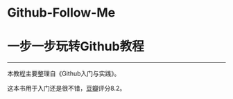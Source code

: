# Github-Follow-Me
# 一步一步玩转Github教程
----

本教程主要整理自《Github入门与实践》。

这本书用于入门还是很不错，[豆瓣](https://book.douban.com/subject/26462816/ "豆瓣")评分8.2。

